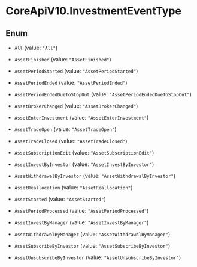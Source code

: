 # CoreApiV10.InvestmentEventType

## Enum


* `All` (value: `"All"`)

* `AssetFinished` (value: `"AssetFinished"`)

* `AssetPeriodStarted` (value: `"AssetPeriodStarted"`)

* `AssetPeriodEnded` (value: `"AssetPeriodEnded"`)

* `AssetPeriodEndedDueToStopOut` (value: `"AssetPeriodEndedDueToStopOut"`)

* `AssetBrokerChanged` (value: `"AssetBrokerChanged"`)

* `AssetEnterInvestment` (value: `"AssetEnterInvestment"`)

* `AssetTradeOpen` (value: `"AssetTradeOpen"`)

* `AssetTradeClosed` (value: `"AssetTradeClosed"`)

* `AssetSubscriptionEdit` (value: `"AssetSubscriptionEdit"`)

* `AssetInvestByInvestor` (value: `"AssetInvestByInvestor"`)

* `AssetWithdrawalByInvestor` (value: `"AssetWithdrawalByInvestor"`)

* `AssetReallocation` (value: `"AssetReallocation"`)

* `AssetStarted` (value: `"AssetStarted"`)

* `AssetPeriodProcessed` (value: `"AssetPeriodProcessed"`)

* `AssetInvestByManager` (value: `"AssetInvestByManager"`)

* `AssetWithdrawalByManager` (value: `"AssetWithdrawalByManager"`)

* `AssetSubscribeByInvestor` (value: `"AssetSubscribeByInvestor"`)

* `AssetUnsubscribeByInvestor` (value: `"AssetUnsubscribeByInvestor"`)


